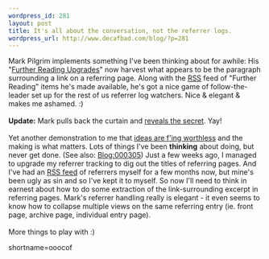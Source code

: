 ```yaml
--- 
wordpress_id: 281
layout: post
title: It's all about the conversation, not the referrer logs.
wordpress_url: http://www.decafbad.com/blog/?p=281
---
```

Mark Pilgrim implements something I've been thinking about for awhile: His "<a href="http://diveintomark.org/archives/2002/10/11.html#further_reading_upgrades">Further Reading Upgrades</a>" now harvest what appears to be the paragraph surrounding a link on a referring page.  Along with the <a href="http://www.decafbad.com/twiki/bin/view/Main/RSS">RSS</a> feed of "Further Reading" items he's made available, he's got a nice game of follow-the-leader set up for the rest of us referrer log watchers.  Nice &amp; elegant &amp; makes me ashamed.  :)
<br /><br />
<strong>Update:</strong> Mark pulls back the curtain and <a href="http://diveintomark.org/projects/misc/linkbackparser.py.txt">reveals the secret</a>.  Yay!
<br /><br />
Yet another demonstration to me that <a href="http://www.decafbad.com/news_archives/000258.phtml#000258">ideas are f'ing worthless</a> and the making is what matters.  Lots of things I've been <strong>thinking</strong> about doing, but never get done.  (See also: <a href="http://www.decafbad.com/news_archives/000305.phtml" title="Blog entry #000305">Blog:000305</a>)  Just a few weeks ago, I managed to upgrade my referrer tracking to dig out the titles of referring pages.  And I've had an <a href="http://www.decafbad.com/recent_referers_rss.php">RSS feed</a> of referrers myself for a few months now, but mine's been ugly as sin and so I've kept it to myself.  So now I'll need to think in earnest about how to do some extraction of the link-surrounding excerpt in referring pages.  Mark's referrer handling really is elegant - it even seems to know how to collapse multiple views on the same referring entry (ie. front page, archive page, individual entry page).
<br /><br />
More things to play with :)
<!--more-->
shortname=ooocof
